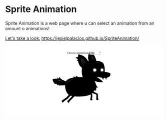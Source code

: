 # Sprite Animation

Sprite Animation is a web page where u can select an animation from an amount o animations!

[Let's take a look:](https://jesielpalacios.github.io/SpriteAnimation/) https://jesielpalacios.github.io/SpriteAnimation/

![Featured photo](featured.png)
